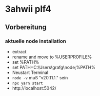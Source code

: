 # 3ahwii plf4

## Vorbereitung

### aktuelle node installation

- extract
- rename and move to %USERPROFILE%
- set %PATH%
- set PATH=C:\Users\grafg\node;%PATH%
- Neustart Terminal
- `node -v` muß "v20.11.1." sein
- `npx yarn start`
- http://localhost:5042/
